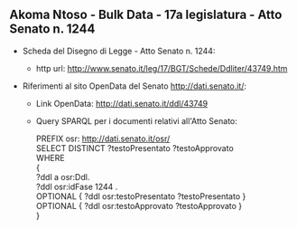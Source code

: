 ## Akoma Ntoso - Bulk Data - 17a legislatura - Atto Senato n. 1244 ##

* Scheda del Disegno di Legge - Atto Senato n. 1244:
	* http url: http://www.senato.it/leg/17/BGT/Schede/Ddliter/43749.htm

* Riferimenti al sito OpenData del Senato http://dati.senato.it/:
	* Link OpenData: http://dati.senato.it/ddl/43749
	* Query SPARQL per i documenti relativi all'Atto Senato:

        PREFIX osr: <http://dati.senato.it/osr/>  
		SELECT DISTINCT ?testoPresentato ?testoApprovato  
		WHERE  
		{  
		    ?ddl a osr:Ddl.  
		    ?ddl osr:idFase 1244 .  
		    OPTIONAL { ?ddl osr:testoPresentato ?testoPresentato }  
		    OPTIONAL { ?ddl osr:testoApprovato ?testoApprovato }  
		}
		
